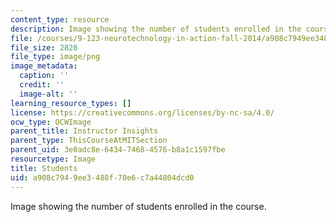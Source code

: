 ```yaml
---
content_type: resource
description: Image showing the number of students enrolled in the course.
file: /courses/9-123-neurotechnology-in-action-fall-2014/a908c7949ee3488f70e6c7a44804dcd0_9-123_stat-students.png
file_size: 2820
file_type: image/png
image_metadata:
  caption: ''
  credit: ''
  image-alt: ''
learning_resource_types: []
license: https://creativecommons.org/licenses/by-nc-sa/4.0/
ocw_type: OCWImage
parent_title: Instructor Insights
parent_type: ThisCourseAtMITSection
parent_uid: 3e0adc8e-6434-7468-4576-b8a1c1597fbe
resourcetype: Image
title: Students
uid: a908c794-9ee3-488f-70e6-c7a44804dcd0
---
```

Image showing the number of students enrolled in the course.